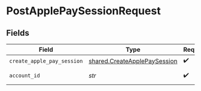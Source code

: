 # PostApplePaySessionRequest


## Fields

| Field                                                                        | Type                                                                         | Required                                                                     | Description                                                                  |
| ---------------------------------------------------------------------------- | ---------------------------------------------------------------------------- | ---------------------------------------------------------------------------- | ---------------------------------------------------------------------------- |
| `create_apple_pay_session`                                                   | [shared.CreateApplePaySession](../../models/shared/createapplepaysession.md) | :heavy_check_mark:                                                           | N/A                                                                          |
| `account_id`                                                                 | *str*                                                                        | :heavy_check_mark:                                                           | ID of the account                                                            |